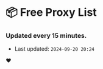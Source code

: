 # :package: Free Proxy List
### Updated every 15 minutes.

- Last updated: `2024-09-20 20:24`

:heart:
